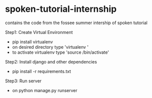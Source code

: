 # spoken-tutorial-internship
contains the code from the fossee summer intership of spoken tutorial

Step1: Create Virtual Environment
- pip install virtualenv
- on desired directory type 'virtualenv <desired folder name>'
- to activate virtualenv type 'source <desired folder name>/bin/activate'

Step2: Install django and other dependencies
- pip install -r requirements.txt

Step3: Run server
- on python manage.py runserver
